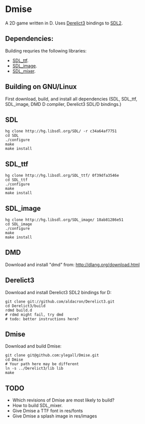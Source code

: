 Dmise
=====

A 2D game written in D.
Uses [Derelict3](https://github.com/aldacron/Derelict3) bindings to [SDL2](http://www.libsdl.org/).

Dependencies:
-------------
Building requries the following libraries:

* [SDL_ttf](http://www.libsdl.org/projects/SDL_ttf/).
* [SDL_image](http://www.libsdl.org/projects/SDL_image/).
* [SDL_mixer](http://www.libsdl.org/projects/SDL_mixer/).

Building on GNU/Linux
---------------------
First download, build, and install all dependencies (SDL, SDL_ttf, SDL_image, DMD D compiler, Derelict3 SDL/D bindings.)

SDL
---

```
hg clone http://hg.libsdl.org/SDL/ -r c34a64af7751
cd SDL
./configure
make
make install
```

SDL_ttf
---

```
hg clone http://hg.libsdl.org/SDL_ttf/ 0f39dfa3546e
cd SDL_ttf
./configure
make
make install
```

SDL_image
---

```
hg clone http://hg.libsdl.org/SDL_image/ 18ab81286e51
cd SDL_image
./configure
make
make install
```

DMD
---
Download and install "dmd" from:
http://dlang.org/download.html

Derelict3
---------
Download and install Derelict3 SDL2 bindings for D:

```
git clone git://github.com/aldacron/Derelict3.git
cd Derelict3/build
rdmd build.d
# rdmd might fail, try dmd
# todo: better instructions here?
```

Dmise
-----
Download and build Dmise:

```
git clone git@github.com:ylegall/Dmise.git
cd Dmise
# Your path here may be different
ln -s ../Derelict3/lib lib
make
```

TODO
----
* Which revisions of Dmise are most likely to build?
* How to build SDL_mixer.
* Give Dmise a TTF font in res/fonts
* Give Dmise a splash image in res/images
